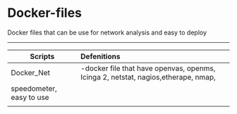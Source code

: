 # Docker-files
Docker files that can be use for network analysis and easy to deploy 

-----------------------------------------------------------------------------------------------------------------------

|  Scripts     |        Defenitions                                                                                    |
| ------------ |:------------------------------------------------------------------------------------------------------|
| Docker_Net  |-docker  file that have openvas, openms, Icinga 2, netstat, nagios,etherape, nmap, 
speedometer,  easy to use |
|              |                                                                                                        |
